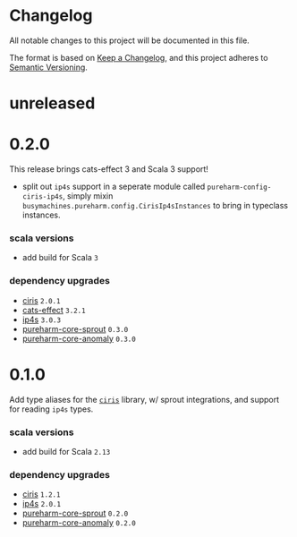 # Changelog

All notable changes to this project will be documented in this file.

The format is based on [Keep a Changelog](https://keepachangelog.com/en/1.0.0/),
and this project adheres to [Semantic Versioning](https://semver.org/spec/v2.0.0.html).

# unreleased

# 0.2.0

This release brings cats-effect 3 and Scala 3 support!

- split out `ip4s` support in a seperate module called `pureharm-config-ciris-ip4s`, simply mixin `busymachines.pureharm.config.CirisIp4sInstances` to bring in typeclass instances.

### scala versions
- add build for Scala `3`

### dependency upgrades
- [ciris](https://github.com/vlovgr/ciris/releases) `2.0.1`
- [cats-effect](https://github.com/typelevel/cats-effect/releases) `3.2.1`
- [ip4s](https://github.com/Comcast/ip4s/releases) `3.0.3`
- [pureharm-core-sprout](https://github.com/busymachines/pureharm-core/releases) `0.3.0`
- [pureharm-core-anomaly](https://github.com/busymachines/pureharm-core/releases) `0.3.0`

# 0.1.0

Add type aliases for the [`ciris`](https://github.com/vlovgr/ciris/releases) library, w/ sprout integrations,
and support for reading `ip4s` types.

### scala versions
- add build for Scala `2.13`

### dependency upgrades
- [ciris](https://github.com/vlovgr/ciris/releases) `1.2.1`
- [ip4s](https://github.com/Comcast/ip4s/releases) `2.0.1`
- [pureharm-core-sprout](https://github.com/busymachines/pureharm-core/releases) `0.2.0`
- [pureharm-core-anomaly](https://github.com/busymachines/pureharm-core/releases) `0.2.0`